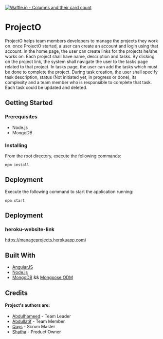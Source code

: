 [![Waffle.io - Columns and their card count](https://badge.waffle.io/meepo-Org/ProjectO.svg?columns=all)](https://waffle.io/meepo-Org/ProjectO)
# ProjectO
ProjectO helps team members developers to manage the projects they work on. once ProjectO started, a user can create an account and login using that account. In the home page, the user can create links for the projects he/she works on. Each project shall have name, description and tasks. By clicking on the project link, the system shall navigate the user to the tasks page related to that project. In tasks page, the user can add the tasks which must be done to complete the project. During task creation, the user shall specify task description, status (Not initiated yet, in progress or done), its complexity and a team member who is responsible to complete that task. Each task could be updated and deleted.
 
## Getting Started
### Prerequisites
 - Node.js
 - MongoDB
 
### Installing
 From the root directory, execute the following commands:
 
 `npm install`
 
## Deployment
Execute the following command to start the application running:
 
 `npm start`

## Deployment
### heroku-website-link
https://manageprojects.herokuapp.com/

## Built With
 - [AngularJS](https://docs.angularjs.org/)
 - [Node.js](https://nodejs.org)
 - [MongoDB](https://www.mongodb.com) && [Mongoose ODM](http://mongoosejs.com/docs/)
 
## Credits
#### Project's authors are:
 - [Abdulhameed](https://github.com/abdulhameed89) - Team Leader
 - [Abdullatif](https://github.com/AbdullatifJamous891) - Team Member
 - [Qays](https://github.com/QaysTrad) - Scrum Master
 - [Shatha](https://github.com/ShSukkar) - Product Owner
